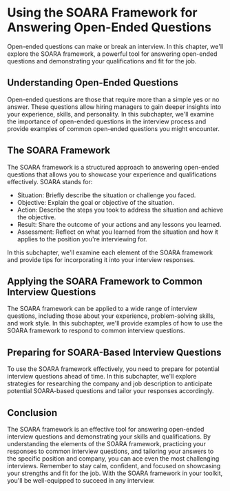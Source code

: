 Using the SOARA Framework for Answering Open-Ended Questions
==========================================================================================================

Open-ended questions can make or break an interview. In this chapter, we'll explore the SOARA framework, a powerful tool for answering open-ended questions and demonstrating your qualifications and fit for the job.

Understanding Open-Ended Questions
----------------------------------

Open-ended questions are those that require more than a simple yes or no answer. These questions allow hiring managers to gain deeper insights into your experience, skills, and personality. In this subchapter, we'll examine the importance of open-ended questions in the interview process and provide examples of common open-ended questions you might encounter.

The SOARA Framework
-------------------

The SOARA framework is a structured approach to answering open-ended questions that allows you to showcase your experience and qualifications effectively. SOARA stands for:

* Situation: Briefly describe the situation or challenge you faced.
* Objective: Explain the goal or objective of the situation.
* Action: Describe the steps you took to address the situation and achieve the objective.
* Result: Share the outcome of your actions and any lessons you learned.
* Assessment: Reflect on what you learned from the situation and how it applies to the position you're interviewing for.

In this subchapter, we'll examine each element of the SOARA framework and provide tips for incorporating it into your interview responses.

Applying the SOARA Framework to Common Interview Questions
----------------------------------------------------------

The SOARA framework can be applied to a wide range of interview questions, including those about your experience, problem-solving skills, and work style. In this subchapter, we'll provide examples of how to use the SOARA framework to respond to common interview questions.

Preparing for SOARA-Based Interview Questions
---------------------------------------------

To use the SOARA framework effectively, you need to prepare for potential interview questions ahead of time. In this subchapter, we'll explore strategies for researching the company and job description to anticipate potential SOARA-based questions and tailor your responses accordingly.

Conclusion
----------

The SOARA framework is an effective tool for answering open-ended interview questions and demonstrating your skills and qualifications. By understanding the elements of the SOARA framework, practicing your responses to common interview questions, and tailoring your answers to the specific position and company, you can ace even the most challenging interviews. Remember to stay calm, confident, and focused on showcasing your strengths and fit for the job. With the SOARA framework in your toolkit, you'll be well-equipped to succeed in any interview.
